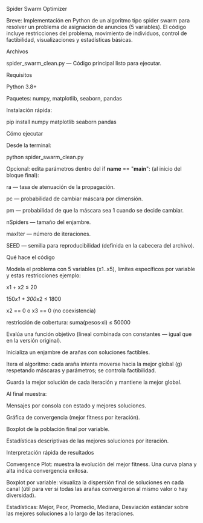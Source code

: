 Spider Swarm Optimizer

Breve: Implementación en Python de un algoritmo tipo spider swarm para resolver un problema de asignación de anuncios (5 variables). El código incluye restricciones del problema, movimiento de individuos, control de factibilidad, visualizaciones y estadísticas básicas.

Archivos

spider_swarm_clean.py — Código principal listo para ejecutar.

Requisitos

Python 3.8+

Paquetes: numpy, matplotlib, seaborn, pandas

Instalación rápida:

pip install numpy matplotlib seaborn pandas

Cómo ejecutar

Desde la terminal:

python spider_swarm_clean.py


Opcional: edita parámetros dentro del if __name__ == "__main__": (al inicio del bloque final):

ra — tasa de atenuación de la propagación.

pc — probabilidad de cambiar máscara por dimensión.

pm — probabilidad de que la máscara sea 1 cuando se decide cambiar.

nSpiders — tamaño del enjambre.

maxIter — número de iteraciones.

SEED — semilla para reproducibilidad (definida en la cabecera del archivo).

Qué hace el código

Modela el problema con 5 variables (x1..x5), límites específicos por variable y estas restricciones ejemplo:

x1 + x2 ≤ 20

150*x1 + 300*x2 ≤ 1800

x2 == 0 o x3 == 0 (no coexistencia)

restricción de cobertura: suma(pesos·xi) ≤ 50000

Evalúa una función objetivo (lineal combinada con constantes — igual que en la versión original).

Inicializa un enjambre de arañas con soluciones factibles.

Itera el algoritmo: cada araña intenta moverse hacia la mejor global (g) respetando máscaras y parámetros; se controla factibilidad.

Guarda la mejor solución de cada iteración y mantiene la mejor global.

Al final muestra:

Mensajes por consola con estado y mejores soluciones.

Gráfica de convergencia (mejor fitness por iteración).

Boxplot de la población final por variable.

Estadísticas descriptivas de las mejores soluciones por iteración.

Interpretación rápida de resultados

Convergence Plot: muestra la evolución del mejor fitness. Una curva plana y alta indica convergencia exitosa.

Boxplot por variable: visualiza la dispersión final de soluciones en cada canal (útil para ver si todas las arañas convergieron al mismo valor o hay diversidad).

Estadísticas: Mejor, Peor, Promedio, Mediana, Desviación estándar sobre las mejores soluciones a lo largo de las iteraciones.
